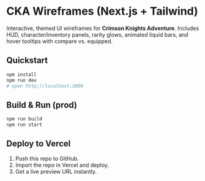 # CKA Wireframes (Next.js + Tailwind)

Interactive, themed UI wireframes for **Crimson Knights Adventure**.
Includes HUD, character/inventory panels, rarity glows, animated liquid bars,
and hover tooltips with compare vs. equipped.

## Quickstart
```bash
npm install
npm run dev
# open http://localhost:3000
```

## Build & Run (prod)
```bash
npm run build
npm run start
```

## Deploy to Vercel
1. Push this repo to GitHub.
2. Import the repo in Vercel and deploy.
3. Get a live preview URL instantly.
